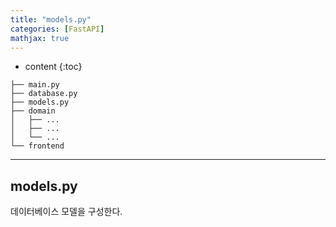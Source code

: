 ```yaml
---
title: "models.py"
categories: [FastAPI]
mathjax: true
---
```


* content
{:toc}
```
├── main.py
├── database.py
├── models.py
├── domain
│   ├── ...
│   ├── ...
│   └── ...
└── frontend
```

---

## models.py

데이터베이스 모델을 구성한다.

